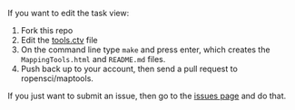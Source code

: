 If you want to edit the task view:

1. Fork this repo
2. Edit the [tools.ctv](https://github.com/ropensci/maptools/blob/master/tools.ctv) file
3. On the command line type `make` and press enter, which creates the `MappingTools.html` and `README.md` files.
4. Push back up to your account, then send a pull request to ropensci/maptools.

If you just want to submit an issue, then go to the [issues page](https://github.com/ropensci/maptools/issues?state=open) and do that.